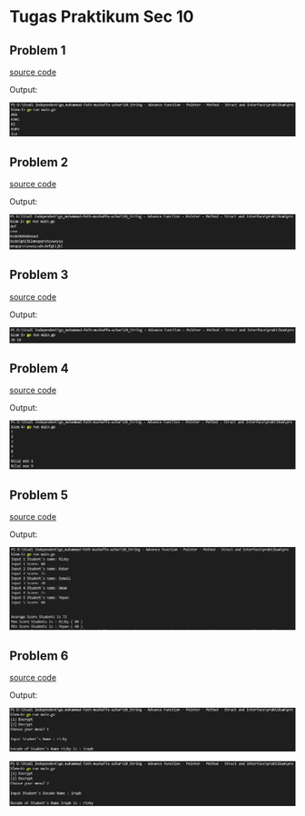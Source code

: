 # Tugas Praktikum Sec 10
## Problem 1
[source code](https://github.com/fshaaa/go_muhammad-fath-mushaffa-azhar/blob/master/10_String%20-%20Advance%20Function%20-%20Pointer%20-%20Method%20-%20Struct%20and%20Interface/praktikum/problem-1/main.go)

Output:

![problem-1](https://github.com/fshaaa/go_muhammad-fath-mushaffa-azhar/blob/master/10_String%20-%20Advance%20Function%20-%20Pointer%20-%20Method%20-%20Struct%20and%20Interface/screenshots/problem-1.PNG)

## Problem 2
[source code](https://github.com/fshaaa/go_muhammad-fath-mushaffa-azhar/blob/master/10_String%20-%20Advance%20Function%20-%20Pointer%20-%20Method%20-%20Struct%20and%20Interface/praktikum/problem-2/main.go)

Output:

![problem-2](https://github.com/fshaaa/go_muhammad-fath-mushaffa-azhar/blob/master/10_String%20-%20Advance%20Function%20-%20Pointer%20-%20Method%20-%20Struct%20and%20Interface/screenshots/problem-2.PNG)

## Problem 3
[source code](https://github.com/fshaaa/go_muhammad-fath-mushaffa-azhar/blob/master/10_String%20-%20Advance%20Function%20-%20Pointer%20-%20Method%20-%20Struct%20and%20Interface/praktikum/problem-3/main.go)

Output:

![problem-3](https://github.com/fshaaa/go_muhammad-fath-mushaffa-azhar/blob/master/10_String%20-%20Advance%20Function%20-%20Pointer%20-%20Method%20-%20Struct%20and%20Interface/screenshots/problem-3.PNG)

## Problem 4
[source code](https://github.com/fshaaa/go_muhammad-fath-mushaffa-azhar/blob/master/10_String%20-%20Advance%20Function%20-%20Pointer%20-%20Method%20-%20Struct%20and%20Interface/praktikum/problem-4/main.go)

Output:

![problem-4](https://github.com/fshaaa/go_muhammad-fath-mushaffa-azhar/blob/master/10_String%20-%20Advance%20Function%20-%20Pointer%20-%20Method%20-%20Struct%20and%20Interface/screenshots/problem-4.PNG)

## Problem 5
[source code](https://github.com/fshaaa/go_muhammad-fath-mushaffa-azhar/blob/master/10_String%20-%20Advance%20Function%20-%20Pointer%20-%20Method%20-%20Struct%20and%20Interface/praktikum/problem-5/main.go)

Output:

![problem-5](https://github.com/fshaaa/go_muhammad-fath-mushaffa-azhar/blob/master/10_String%20-%20Advance%20Function%20-%20Pointer%20-%20Method%20-%20Struct%20and%20Interface/screenshots/problem-5.PNG)

## Problem 6
[source code](https://github.com/fshaaa/go_muhammad-fath-mushaffa-azhar/blob/master/10_String%20-%20Advance%20Function%20-%20Pointer%20-%20Method%20-%20Struct%20and%20Interface/praktikum/problem-6/main.go)

Output:

![problem-6](https://github.com/fshaaa/go_muhammad-fath-mushaffa-azhar/blob/master/10_String%20-%20Advance%20Function%20-%20Pointer%20-%20Method%20-%20Struct%20and%20Interface/screenshots/problem-6(1).PNG)

![problem-6](https://github.com/fshaaa/go_muhammad-fath-mushaffa-azhar/blob/master/10_String%20-%20Advance%20Function%20-%20Pointer%20-%20Method%20-%20Struct%20and%20Interface/screenshots/problem-6(2).PNG)
